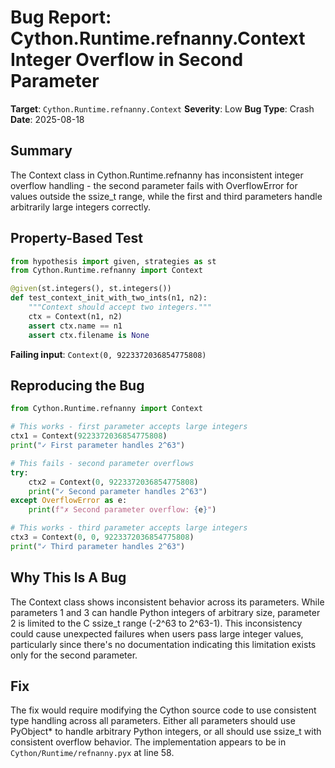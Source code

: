 # Bug Report: Cython.Runtime.refnanny.Context Integer Overflow in Second Parameter

**Target**: `Cython.Runtime.refnanny.Context`
**Severity**: Low
**Bug Type**: Crash
**Date**: 2025-08-18

## Summary

The Context class in Cython.Runtime.refnanny has inconsistent integer overflow handling - the second parameter fails with OverflowError for values outside the ssize_t range, while the first and third parameters handle arbitrarily large integers correctly.

## Property-Based Test

```python
from hypothesis import given, strategies as st
from Cython.Runtime.refnanny import Context

@given(st.integers(), st.integers())
def test_context_init_with_two_ints(n1, n2):
    """Context should accept two integers."""
    ctx = Context(n1, n2)
    assert ctx.name == n1
    assert ctx.filename is None
```

**Failing input**: `Context(0, 9223372036854775808)`

## Reproducing the Bug

```python
from Cython.Runtime.refnanny import Context

# This works - first parameter accepts large integers
ctx1 = Context(9223372036854775808)
print("✓ First parameter handles 2^63")

# This fails - second parameter overflows
try:
    ctx2 = Context(0, 9223372036854775808)
    print("✓ Second parameter handles 2^63")
except OverflowError as e:
    print(f"✗ Second parameter overflow: {e}")

# This works - third parameter accepts large integers  
ctx3 = Context(0, 0, 9223372036854775808)
print("✓ Third parameter handles 2^63")
```

## Why This Is A Bug

The Context class shows inconsistent behavior across its parameters. While parameters 1 and 3 can handle Python integers of arbitrary size, parameter 2 is limited to the C ssize_t range (-2^63 to 2^63-1). This inconsistency could cause unexpected failures when users pass large integer values, particularly since there's no documentation indicating this limitation exists only for the second parameter.

## Fix

The fix would require modifying the Cython source code to use consistent type handling across all parameters. Either all parameters should use PyObject* to handle arbitrary Python integers, or all should use ssize_t with consistent overflow behavior. The implementation appears to be in `Cython/Runtime/refnanny.pyx` at line 58.